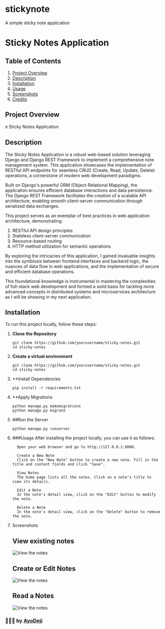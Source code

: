 # stickynote
A simple sticky note application
# Sticky Notes Application

## Table of Contents
1. [Project Overview](#project-overview)
2. [Description](#description)
3. [Installation](#installation)
4. [Usage](#usage)
5. [Screenshots](#screenshots)
6. [Credits](#credits)

## Project Overview
🔛 Sticky Notes Application

## Description

The Sticky Notes Application is a robust web-based solution leveraging Django and Django REST Framework to implement a comprehensive note management system.
This application showcases the implementation of RESTful API endpoints for seamless CRUD (Create, Read, Update, Delete) operations, a cornerstone of modern web development paradigms.

Built on Django's powerful ORM (Object-Relational Mapping), the application ensures efficient database interactions and data persistence. 
The Django REST Framework facilitates the creation of a scalable API architecture, enabling smooth client-server communication through serialized data exchanges.

This project serves as an exemplar of best practices in web application architecture, demonstrating:

1. RESTful API design principles
2. Stateless client-server communication
3. Resource-based routing
4. HTTP method utilization for semantic operations

By exploring the intricacies of this application, I gained invaluable insights into the symbiosis between frontend interfaces and backend logic, the nuances of data flow in web applications, and the implementation of secure and efficient database operations.

This foundational knowledge is instrumental in mastering the complexities of full-stack web development and formed a solid basis for tackling more advanced concepts in distributed systems and microservices architecture as I will be showing in my next application.

## Installation
To run this project locally, follow these steps:

1. **Clone the Repository**
   ```pwsh
   git clone https://github.com/yourusername/sticky-notes.git
   cd sticky-notes
   
2. **Create a virtual environment**
   ```pwsh
   git clone https://github.com/yourusername/sticky-notes.git
   cd sticky-notes
   
3. **Install Dependencies
   ```pwsh
   pip install -r requirements.txt

4. **Apply Migrations
   ```pwsh
   python manage.py makemigrations
   python manage.py migrate

5. ##Run the Server
   ```pwsh
   python manage.py runserver

6. ###Usage
   After installing the project locally, you can use it as follows:

    ```Access the Application
      Open your web browser and go to http://127.0.0.1:8000.
      
      Create a New Note
      Click on the "New Note" button to create a new note. Fill in the title and content fields and click "Save".
      
      View Notes
      The home page lists all the notes. Click on a note's title to view its details.
      
      Edit a Note
      In the note's detail view, click on the "Edit" button to modify the note.
      
      Delete a Note
      In the note's detail view, click on the "Delete" button to remove the note.

7. Screenshots
   ## View existing notes
   
   ![View the notes](https://github.com/ayodejioju/stickynote/blob/main/screenshots/View_all_notes.png "Viewing exiting notes")

   ## Create or Edit Notes
   
   ![View the notes](https://github.com/ayodejioju/stickynote/blob/main/screenshots/Create_new_notes.png "Editing a note")
   
   ## Read a Notes
   
   ![View the notes](https://github.com/ayodejioju/stickynote/blob/main/screenshots/Read_note.png "Reading a note")

   
### 👨🏾‍💻 by [AyoDeji](https://github.com/ayodejioju)
